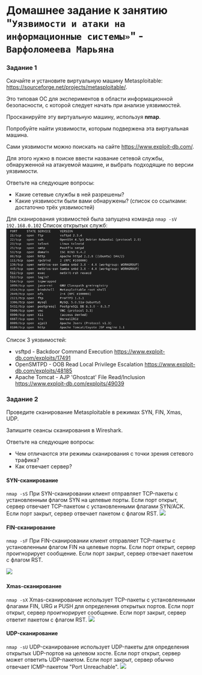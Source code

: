 # Домашнее задание к занятию "`Уязвимости и атаки на информационные системы»`" - `Варфоломеева Марьяна`


### Задание 1

Скачайте и установите виртуальную машину Metasploitable: https://sourceforge.net/projects/metasploitable/.

Это типовая ОС для экспериментов в области информационной безопасности, с которой следует начать при анализе уязвимостей.

Просканируйте эту виртуальную машину, используя **nmap**.

Попробуйте найти уязвимости, которым подвержена эта виртуальная машина.

Сами уязвимости можно поискать на сайте https://www.exploit-db.com/.

Для этого нужно в поиске ввести название сетевой службы, обнаруженной на атакуемой машине, и выбрать подходящие по версии уязвимости.

Ответьте на следующие вопросы:

- Какие сетевые службы в ней разрешены?
- Какие уязвимости были вами обнаружены? (список со ссылками: достаточно трёх уязвимостей)
  
Для сканирования уязвимостей была запущена команда ```nmap -sV 192.168.0.102```
Список открытых служб:
![](./img/1.png)

Список 3 уязвимостей:
- vsftpd  - Backdoor Command Execution https://www.exploit-db.com/exploits/17491
- OpenSMTPD - OOB Read Local Privilege Escalation https://www.exploit-db.com/exploits/48185
- Apache Tomcat - AJP 'Ghostcat' File Read/Inclusion  https://www.exploit-db.com/exploits/49039


### Задание 2

Проведите сканирование Metasploitable в режимах SYN, FIN, Xmas, UDP.

Запишите сеансы сканирования в Wireshark.

Ответьте на следующие вопросы:

- Чем отличаются эти режимы сканирования с точки зрения сетевого трафика?
- Как отвечает сервер?

#### SYN-сканирование
```nmap -sS```
При SYN-сканировании клиент отправляет TCP-пакеты с установленным флагом SYN на целевые порты. Если порт открыт, сервер 
отвечает TCP-пакетом с установленными флагами SYN/ACK. 
Если порт закрыт, сервер отвечает пакетом с флагом RST.
![](./img/2.png)

#### FIN-сканирование
```nmap -sF``` 
При FIN-сканировании клиент отправляет TCP-пакеты с установленным флагом FIN на целевые порты. 
Если порт открыт, сервер проигнорирует сообщение. 
Если порт закрыт, сервер отвечает пакетом с флагом RST. 

![](./img/3.png)

#### Xmas-сканирование 
```nmap -sX``` 
Xmas-сканирование использует TCP-пакеты с установленными флагами FIN, URG и PUSH для определения открытых портов. 
Если порт открыт, сервер проигнорирует сообщение. 
Если порт закрыт, сервер ответит пакетом с флагом RST. 
![](./img/4.png)

#### UDP-сканирование
```nmap -sU``` 
UDP-сканирование использует UDP-пакеты для определения открытых UDP-портов на целевом хосте. 
Если порт открыт, сервер может ответить UDP-пакетом. 
Если порт закрыт, сервер обычно отвечает ICMP-пакетом "Port Unreachable". 
![](./img/5.png)